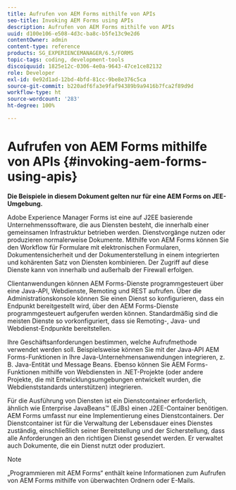 ```yaml
---
title: Aufrufen von AEM Forms mithilfe von APIs
seo-title: Invoking AEM Forms using APIs
description: Aufrufen von AEM Forms mithilfe von APIs
uuid: d100e106-e508-4d3c-ba8c-b5fe13c9e2d6
contentOwner: admin
content-type: reference
products: SG_EXPERIENCEMANAGER/6.5/FORMS
topic-tags: coding, development-tools
discoiquuid: 1825e12c-0306-4e0a-9643-47ce1ce82132
role: Developer
exl-id: 0e92d1ad-12bd-4bfd-81cc-9be8e376c5ca
source-git-commit: b220adf6fa3e9faf94389b9a9416b7fca2f89d9d
workflow-type: ht
source-wordcount: '283'
ht-degree: 100%

---
```


# Aufrufen von AEM Forms mithilfe von APIs {#invoking-aem-forms-using-apis}

**Die Beispiele in diesem Dokument gelten nur für eine AEM Forms on JEE-Umgebung.**

Adobe Experience Manager Forms ist eine auf J2EE basierende Unternehmenssoftware, die aus Diensten besteht, die innerhalb einer gemeinsamen Infrastruktur betrieben werden. Dienstvorgänge nutzen oder produzieren normalerweise Dokumente. Mithilfe von AEM Forms können Sie den Workflow für Formulare mit elektronischen Formularen, Dokumentensicherheit und der Dokumenterstellung in einem integrierten und kohärenten Satz von Diensten kombinieren. Der Zugriff auf diese Dienste kann von innerhalb und außerhalb der Firewall erfolgen.

Clientanwendungen können AEM Forms-Dienste programmgesteuert über eine Java-API, Webdienste, Remoting und REST aufrufen. Über die Administrationskonsole können Sie einen Dienst so konfigurieren, dass ein Endpunkt bereitgestellt wird, über den AEM Forms-Dienste programmgesteuert aufgerufen werden können. Standardmäßig sind die meisten Dienste so vorkonfiguriert, dass sie Remoting-, Java- und Webdienst-Endpunkte bereitstellen.

Ihre Geschäftsanforderungen bestimmen, welche Aufrufmethode verwendet werden soll. Beispielsweise können Sie mit der Java-API AEM Forms-Funktionen in Ihre Java-Unternehmensanwendungen integrieren, z. B. Java-Entität und Message Beans. Ebenso können Sie AEM Forms-Funktionen mithilfe von Webdiensten in .NET-Projekte (oder andere Projekte, die mit Entwicklungsumgebungen entwickelt wurden, die Webdienststandards unterstützen) integrieren.

Für die Ausführung von Diensten ist ein Dienstcontainer erforderlich, ähnlich wie Enterprise JavaBeans™ (EJBs) einen J2EE-Container benötigen. AEM Forms umfasst nur eine Implementierung eines Dienstcontainers. Der Dienstcontainer ist für die Verwaltung der Lebensdauer eines Dienstes zuständig, einschließlich seiner Bereitstellung und der Sicherstellung, dass alle Anforderungen an den richtigen Dienst gesendet werden. Er verwaltet auch Dokumente, die ein Dienst nutzt oder produziert.

>[!NOTE]
>
>„Programmieren mit AEM Forms“ enthält keine Informationen zum Aufrufen von AEM Forms mithilfe von überwachten Ordnern oder E-Mails.
